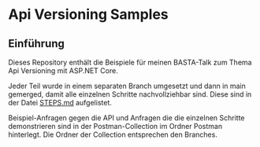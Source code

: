 # Api Versioning Samples

## Einführung

Dieses Repository enthält die Beispiele für meinen BASTA-Talk zum Thema Api Versioning mit ASP.NET Core.

Jeder Teil wurde in einem separaten Branch umgesetzt und dann in main gemerged, damit alle einzelnen Schritte nachvollziehbar sind. Diese sind in der Datei [STEPS.md](STEPS.md) aufgelistet.

Beispiel-Anfragen gegen die API und Anfragen die die einzelnen Schritte demonstrieren sind in der Postman-Collection im Ordner Postman hinterlegt. Die Ordner der Collection entsprechen den Branches.
